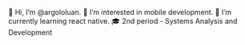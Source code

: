 👋 Hi, I’m @argololuan.
👀 I’m interested in mobile development.
🌱 I’m currently learning react native.
🎓 2nd period - Systems Analysis and Development

